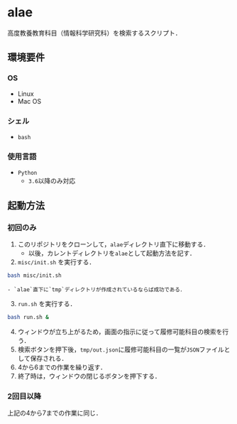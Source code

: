 # alae
高度教養教育科目（情報科学研究科）を検索するスクリプト．

## 環境要件
### OS
- Linux
- Mac OS
### シェル
- `bash`
### 使用言語
- `Python`
  - `3.6`以降のみ対応
## 起動方法
### 初回のみ
1. このリポジトリをクローンして，`alae`ディレクトリ直下に移動する．
   - 以後，カレントディレクトリを`alae`として起動方法を記す．
2. `misc/init.sh` を実行する．
```bash
bash misc/init.sh
```
	- `alae`直下に`tmp`ディレクトリが作成されているならば成功である．
3. `run.sh` を実行する．
```bash
bash run.sh &
```
4. ウィンドウが立ち上がるため，画面の指示に従って履修可能科目の検索を行う．
5. 検索ボタンを押下後，`tmp/out.json`に履修可能科目の一覧が`JSON`ファイルとして保存される．
6. 4から6までの作業を繰り返す．
7. 終了時は，ウィンドウの閉じるボタンを押下する．
### 2回目以降
上記の4から7までの作業に同じ．
